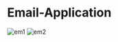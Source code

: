 # Email-Application
![em1](https://user-images.githubusercontent.com/61504827/132085152-af549166-9933-4223-a183-6e7e47986252.PNG)
![em2](https://user-images.githubusercontent.com/61504827/132085187-e05c3bdf-6dfb-4c60-8c64-f1c4aebc8a21.PNG)
